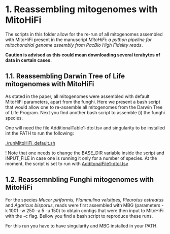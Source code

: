 # 1. Reassembling mitogenomes with MitoHiFi
The scripts in this folder allow for the re-run of all mitogenomes assembled with MitoHiFi present in the manuscript _MitoHiFi: a python pipeline for mitochondrial genome assembly from PacBio High Fidelity reads_.

**Caution is advised as this could mean downloading several terabytes of data in certain cases.**

## 1.1. Reassembling Darwin Tree of Life mitogenomes with MitoHiFi

As stated in the paper, all mitogenomes were assembled with default MitoHiFi parameters, apart from the funghi. Here we present a bash script that would allow one to re-assemble all mitogenomes from the Darwin Tree of Life Program. Next you find another bash script to assemble (i) the funghi species. 

One will need the file AdditionalTable1-dtol.tsv and singularity to be installed int the PATH to run the following:


[./runMitoHiFi_default.sh](runMitoHiFi_default.sh)


! Note that one needs to change the BASE_DIR variable inside the script and INPUT_FILE in case one is running it only for a number of species. At the moment, the script is set to run with [AdditonalFile1-dtol.tsv](AdditonalFile1-dtol.tsv)

## 1.2. Reassemnbling Funghi mitogenomes with MitoHiFi

For the species _Mucor piriformis, Flammulina velutipes, Pleurotus ostreatus_ and _Agaricus bisporus_, reads were first assembled with MBG (parameters  -k 1001 -w 250 -a 5 -u 150) to obtain contigs that were then input to MitoHiFi with the -c flag. Bellow you find a bash script to reproduce these runs.

For this run you have to have singularity and MBG installed in your PATH.


